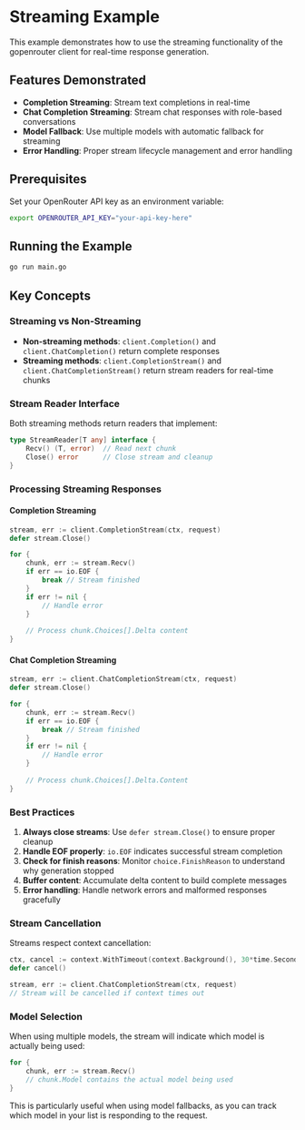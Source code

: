 # Streaming Example

This example demonstrates how to use the streaming functionality of the gopenrouter client for real-time response generation.

## Features Demonstrated

- **Completion Streaming**: Stream text completions in real-time
- **Chat Completion Streaming**: Stream chat responses with role-based conversations
- **Model Fallback**: Use multiple models with automatic fallback for streaming
- **Error Handling**: Proper stream lifecycle management and error handling

## Prerequisites

Set your OpenRouter API key as an environment variable:

```bash
export OPENROUTER_API_KEY="your-api-key-here"
```

## Running the Example

```bash
go run main.go
```

## Key Concepts

### Streaming vs Non-Streaming

- **Non-streaming methods**: `client.Completion()` and `client.ChatCompletion()` return complete responses
- **Streaming methods**: `client.CompletionStream()` and `client.ChatCompletionStream()` return stream readers for real-time chunks

### Stream Reader Interface

Both streaming methods return readers that implement:

```go
type StreamReader[T any] interface {
    Recv() (T, error)  // Read next chunk
    Close() error      // Close stream and cleanup
}
```

### Processing Streaming Responses

#### Completion Streaming

```go
stream, err := client.CompletionStream(ctx, request)
defer stream.Close()

for {
    chunk, err := stream.Recv()
    if err == io.EOF {
        break // Stream finished
    }
    if err != nil {
        // Handle error
    }
    
    // Process chunk.Choices[].Delta content
}
```

#### Chat Completion Streaming

```go
stream, err := client.ChatCompletionStream(ctx, request)
defer stream.Close()

for {
    chunk, err := stream.Recv()
    if err == io.EOF {
        break // Stream finished
    }
    if err != nil {
        // Handle error
    }
    
    // Process chunk.Choices[].Delta.Content
}
```

### Best Practices

1. **Always close streams**: Use `defer stream.Close()` to ensure proper cleanup
2. **Handle EOF properly**: `io.EOF` indicates successful stream completion
3. **Check for finish reasons**: Monitor `choice.FinishReason` to understand why generation stopped
4. **Buffer content**: Accumulate delta content to build complete messages
5. **Error handling**: Handle network errors and malformed responses gracefully

### Stream Cancellation

Streams respect context cancellation:

```go
ctx, cancel := context.WithTimeout(context.Background(), 30*time.Second)
defer cancel()

stream, err := client.ChatCompletionStream(ctx, request)
// Stream will be cancelled if context times out
```

### Model Selection

When using multiple models, the stream will indicate which model is actually being used:

```go
for {
    chunk, err := stream.Recv()
    // chunk.Model contains the actual model being used
}
```

This is particularly useful when using model fallbacks, as you can track which model in your list is responding to the request.